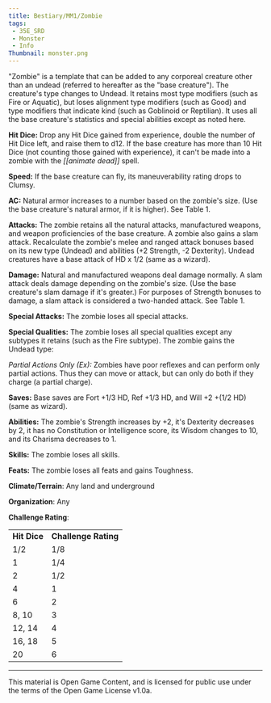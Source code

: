 ```yaml
---
title: Bestiary/MM1/Zombie
tags: 
 - 35E_SRD
 - Monster
 - Info
Thumbnail: monster.png
---
```


"Zombie" is a template that can be added to any corporeal creature other than an undead (referred to hereafter as the "base creature"). The creature's type changes to Undead. It retains most type modifiers (such as Fire or Aquatic), but loses alignment type modifiers (such as Good) and type modifiers that indicate kind (such as Goblinoid or Reptilian). It uses all the base creature's statistics and special abilities except as noted here.

**Hit Dice:** Drop any Hit Dice gained from experience, double the number of Hit Dice left, and raise them to d12. If the base creature has more than 10 Hit Dice (not counting those gained with experience), it can't be made into a zombie with the _[[animate dead]]_ spell.

**Speed:** If the base creature can fly, its maneuverability rating drops to Clumsy.

**AC:** Natural armor increases to a number based on the zombie's size. (Use the base creature's natural armor, if it is higher). See Table 1.

**Attacks:** The zombie retains all the natural attacks, manufactured weapons, and weapon proficiencies of the base creature. A zombie also gains a slam attack. Recalculate the zombie's melee and ranged attack bonuses based on its new type (Undead) and abilities (+2 Strength, -2 Dexterity). Undead creatures have a base attack of HD x 1/2 (same as a wizard).

**Damage:** Natural and manufactured weapons deal damage normally. A slam attack deals damage depending on the zombie's size. (Use the base creature's slam damage if it's greater.) For purposes of Strength bonuses to damage, a slam attack is considered a two-handed attack. See Table 1.

**Special Attacks:** The zombie loses all special attacks.

**Special Qualities:** The zombie loses all special qualities except any subtypes it retains (such as the Fire subtype). The zombie gains the Undead type:

_Partial Actions Only (Ex):_ Zombies have poor reflexes and can perform only partial actions. Thus they can move or attack, but can only do both if they charge (a partial charge).

**Saves:** Base saves are Fort +1/3 HD, Ref +1/3 HD, and Will +2 +(1/2 HD) (same as wizard).

**Abilities:** The zombie's Strength increases by +2, it's Dexterity decreases by 2, it has no Constitution or Intelligence score, its Wisdom changes to 10, and its Charisma decreases to 1.

**Skills:** The zombie loses all skills.

**Feats:** The zombie loses all feats and gains Toughness.

**Climate/Terrain**: Any land and underground

**Organization**: Any

**Challenge Rating**:

|   |   |
|---|---|
|**Hit Dice**|**Challenge Rating**|
|1/2|1/8|
|1|1/4|
|2|1/2|
|4|1|
|6|2|
|8, 10|3|
|12, 14|4|
|16, 18|5|
|20|6|

---

This material is Open Game Content, and is licensed for public use under the terms of the Open Game License v1.0a.
